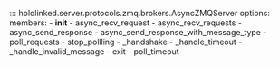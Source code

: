 


::: hololinked.server.protocols.zmq.brokers.AsyncZMQServer
    options:
        members:
            - __init__
            - async_recv_request
            - async_recv_requests
            - async_send_response
            - async_send_response_with_message_type
            - poll_requests
            - stop_pollling
            - _handshake
            - _handle_timeout
            - _handle_invalid_message
            - exit
            - poll_timeout